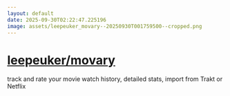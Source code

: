 ```yaml
---
layout: default
date: 2025-09-30T02:22:47.225196
image: assets/leepeuker_movary--20250930T001759500--cropped.png
---
```


# [leepeuker/movary](https://github.com/leepeuker/movary)

track and rate your movie watch history, detailed stats, import from Trakt or Netflix

